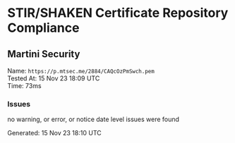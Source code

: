 # STIR/SHAKEN Certificate Repository Compliance

## Martini Security

Name: `https://p.mtsec.me/2884/CAQcOzPmSwch.pem`\
Tested At: 15 Nov 23 18:09 UTC\
Time: 73ms

### Issues

no warning, or error, or notice date level issues were found

Generated: 15 Nov 23 18:10 UTC